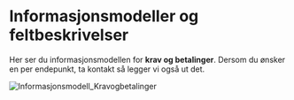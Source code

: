 # Informasjonsmodeller og feltbeskrivelser

Her ser du informasjonsmodellen for  **krav og betalinger**. Dersom du ønsker en per endepunkt, ta kontakt så legger vi også ut det. 

![Informasjonsmodell_Kravogbetalinger](https://user-images.githubusercontent.com/117070430/205318941-7b04cbd6-1dc4-40ea-b7fd-b8e3beaf5994.png)
